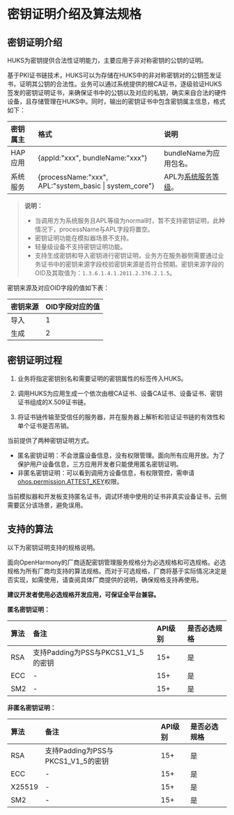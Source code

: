 # 密钥证明介绍及算法规格

## 密钥证明介绍

HUKS为密钥提供合法性证明能力，主要应用于非对称密钥的公钥的证明。

基于PKI证书链技术，HUKS可以为存储在HUKS中的非对称密钥对的公钥签发证书，证明其公钥的合法性。业务可以通过系统提供的根CA证书，逐级验证HUKS签发的密钥证明证书，来确保证书中的公钥以及对应的私钥，确实来自合法的硬件设备，且存储管理在HUKS中。同时，输出的密钥证书中包含密钥属主信息，格式如下：

| 密钥属主 | 格式 | 说明 |
| :-------- | :-------- | :-------- |
| HAP应用| {appId:"xxx", bundleName:"xxx"} | bundleName为应用包名。 |
| 系统服务| {processName:"xxx", APL:"system_basic \| system_core"} | APL为[系统服务等级](../AccessToken/cj-app-permission-mgmt-overview.md#权限机制中的基本概念)。 |

> **说明：**
>
> - 当调用方为系统服务且APL等级为normal时，暂不支持密钥证明，此种情况下，processName与APL字段将置空。
> - 密钥证明功能在模拟器场景不支持。
> - 轻量级设备不支持密钥证明功能。
> - 支持生成密钥和导入密钥进行密钥证明，业务方在服务器侧需要通过业务证书中的密钥来源字段校验密钥来源是否符合预期。密钥来源字段的OID及其取值为：`1.3.6.1.4.1.2011.2.376.2.1.5`。

密钥来源及对应OID字段的值如下表：

| 密钥来源 | OID字段对应的值 |
| :-------- | :-------- |
| 导入 | 1 |
| 生成 | 2 |

## 密钥证明过程

1. 业务将指定密钥别名和需要证明的密钥属性的标签传入HUKS。

2. 调用HUKS为应用生成一个依次由根CA证书、设备CA证书、设备证书、密钥证书组成的X.509证书链。

3. 将证书链传输至受信任的服务器，并在服务器上解析和验证证书链的有效性和单个证书是否吊销。

<!--RP2-->
当前提供了两种密钥证明方式。

- 匿名密钥证明：不会泄露设备信息，没有权限管理。面向所有应用开放。为了保护用户设备信息，三方应用开发者只能使用匿名密钥证明。
- 非匿名密钥证明：可以看到调用方设备信息，有权限管控，需申请[ohos.permission.ATTEST_KEY](../AccessToken/cj-permissions-for-system-apps.md#ohospermissionattest_key)权限。

<!--RP2End-->

当前模拟器<!--Del-->和开发板<!--DelEnd-->支持匿名证书，调试环境中使用的证书非真实设备证书，云侧需要区分该场景，避免误用。

## 支持的算法

以下为密钥证明支持的规格说明。

<!--Del-->
面向OpenHarmony的厂商适配密钥管理服务规格分为必选规格和可选规格。必选规格为所有厂商均支持的算法规格。而对于可选规格，厂商将基于实际情况决定是否实现，如需使用，请查阅具体厂商提供的说明，确保规格支持再使用。

**建议开发者使用必选规格开发应用，可保证全平台兼容。**
<!--DelEnd-->

<!--Del-->
**匿名密钥证明：**
<!--DelEnd-->

| 算法 | 备注 | API级别 | <!--DelCol4-->是否必选规格 |
| :-------- | :-------- | :-------- | :-------- |
| RSA | 支持Padding为PSS与PKCS1_V1_5的密钥 | 15+ | 是 |
| ECC | - | 15+ | 是 |
| SM2 | - | 15+ | 是 |

<!--Del-->
**非匿名密钥证明：**

| 算法 | 备注 | API级别 | 是否必选规格 |
| :-------- | :-------- | :-------- | :-------- |
| RSA | 支持Padding为PSS与PKCS1_V1_5的密钥 | 15+ | 是 |
| ECC | - | 15+ | 是 |
| X25519 | - | 15+ | 是 |
| SM2 | - | 15+ | 是 |
<!--DelEnd-->
